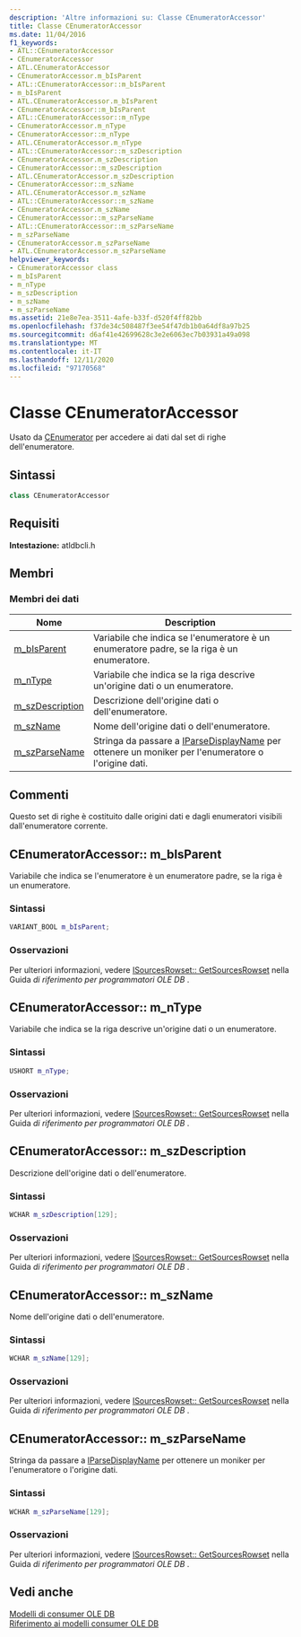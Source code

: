 ```yaml
---
description: 'Altre informazioni su: Classe CEnumeratorAccessor'
title: Classe CEnumeratorAccessor
ms.date: 11/04/2016
f1_keywords:
- ATL::CEnumeratorAccessor
- CEnumeratorAccessor
- ATL.CEnumeratorAccessor
- CEnumeratorAccessor.m_bIsParent
- ATL::CEnumeratorAccessor::m_bIsParent
- m_bIsParent
- ATL.CEnumeratorAccessor.m_bIsParent
- CEnumeratorAccessor::m_bIsParent
- ATL::CEnumeratorAccessor::m_nType
- CEnumeratorAccessor.m_nType
- CEnumeratorAccessor::m_nType
- ATL.CEnumeratorAccessor.m_nType
- ATL::CEnumeratorAccessor::m_szDescription
- CEnumeratorAccessor.m_szDescription
- CEnumeratorAccessor::m_szDescription
- ATL.CEnumeratorAccessor.m_szDescription
- CEnumeratorAccessor::m_szName
- ATL.CEnumeratorAccessor.m_szName
- ATL::CEnumeratorAccessor::m_szName
- CEnumeratorAccessor.m_szName
- CEnumeratorAccessor::m_szParseName
- ATL::CEnumeratorAccessor::m_szParseName
- m_szParseName
- CEnumeratorAccessor.m_szParseName
- ATL.CEnumeratorAccessor.m_szParseName
helpviewer_keywords:
- CEnumeratorAccessor class
- m_bIsParent
- m_nType
- m_szDescription
- m_szName
- m_szParseName
ms.assetid: 21e8e7ea-3511-4afe-b33f-d520f4ff82bb
ms.openlocfilehash: f37de34c508487f3ee54f47db1b0a64df8a97b25
ms.sourcegitcommit: d6af41e42699628c3e2e6063ec7b03931a49a098
ms.translationtype: MT
ms.contentlocale: it-IT
ms.lasthandoff: 12/11/2020
ms.locfileid: "97170568"
---
```

# <a name="cenumeratoraccessor-class"></a>Classe CEnumeratorAccessor

Usato da [CEnumerator](../../data/oledb/cenumerator-class.md) per accedere ai dati dal set di righe dell'enumeratore.

## <a name="syntax"></a>Sintassi

```cpp
class CEnumeratorAccessor
```

## <a name="requirements"></a>Requisiti

**Intestazione:** atldbcli.h

## <a name="members"></a>Membri

### <a name="data-members"></a>Membri dei dati

| Nome | Description |
|-|-|
|[m_bIsParent](#bisparent)|Variabile che indica se l'enumeratore è un enumeratore padre, se la riga è un enumeratore.|
|[m_nType](#ntype)|Variabile che indica se la riga descrive un'origine dati o un enumeratore.|
|[m_szDescription](#szdescription)|Descrizione dell'origine dati o dell'enumeratore.|
|[m_szName](#szname)|Nome dell'origine dati o dell'enumeratore.|
|[m_szParseName](#szparsename)|Stringa da passare a [IParseDisplayName](/windows/win32/api/oleidl/nn-oleidl-iparsedisplayname) per ottenere un moniker per l'enumeratore o l'origine dati.|

## <a name="remarks"></a>Commenti

Questo set di righe è costituito dalle origini dati e dagli enumeratori visibili dall'enumeratore corrente.

## <a name="cenumeratoraccessorm_bisparent"></a><a name="bisparent"></a> CEnumeratorAccessor:: m_bIsParent

Variabile che indica se l'enumeratore è un enumeratore padre, se la riga è un enumeratore.

### <a name="syntax"></a>Sintassi

```cpp
VARIANT_BOOL m_bIsParent;
```

### <a name="remarks"></a>Osservazioni

Per ulteriori informazioni, vedere [ISourcesRowset:: GetSourcesRowset](/previous-versions/windows/desktop/ms711200(v=vs.85)) nella Guida *di riferimento per programmatori OLE DB* .

## <a name="cenumeratoraccessorm_ntype"></a><a name="ntype"></a> CEnumeratorAccessor:: m_nType

Variabile che indica se la riga descrive un'origine dati o un enumeratore.

### <a name="syntax"></a>Sintassi

```cpp
USHORT m_nType;
```

### <a name="remarks"></a>Osservazioni

Per ulteriori informazioni, vedere [ISourcesRowset:: GetSourcesRowset](/previous-versions/windows/desktop/ms711200(v=vs.85)) nella Guida *di riferimento per programmatori OLE DB* .

## <a name="cenumeratoraccessorm_szdescription"></a><a name="szdescription"></a> CEnumeratorAccessor:: m_szDescription

Descrizione dell'origine dati o dell'enumeratore.

### <a name="syntax"></a>Sintassi

```cpp
WCHAR m_szDescription[129];
```

### <a name="remarks"></a>Osservazioni

Per ulteriori informazioni, vedere [ISourcesRowset:: GetSourcesRowset](/previous-versions/windows/desktop/ms711200(v=vs.85)) nella Guida *di riferimento per programmatori OLE DB* .

## <a name="cenumeratoraccessorm_szname"></a><a name="szname"></a> CEnumeratorAccessor:: m_szName

Nome dell'origine dati o dell'enumeratore.

### <a name="syntax"></a>Sintassi

```cpp
WCHAR m_szName[129];
```

### <a name="remarks"></a>Osservazioni

Per ulteriori informazioni, vedere [ISourcesRowset:: GetSourcesRowset](/previous-versions/windows/desktop/ms711200(v=vs.85)) nella Guida *di riferimento per programmatori OLE DB* .

## <a name="cenumeratoraccessorm_szparsename"></a><a name="szparsename"></a> CEnumeratorAccessor:: m_szParseName

Stringa da passare a [IParseDisplayName](/windows/win32/api/oleidl/nn-oleidl-iparsedisplayname) per ottenere un moniker per l'enumeratore o l'origine dati.

### <a name="syntax"></a>Sintassi

```cpp
WCHAR m_szParseName[129];
```

### <a name="remarks"></a>Osservazioni

Per ulteriori informazioni, vedere [ISourcesRowset:: GetSourcesRowset](/previous-versions/windows/desktop/ms711200(v=vs.85)) nella Guida *di riferimento per programmatori OLE DB* .

## <a name="see-also"></a>Vedi anche

[Modelli di consumer OLE DB](../../data/oledb/ole-db-consumer-templates-cpp.md)<br/>
[Riferimento ai modelli consumer OLE DB](../../data/oledb/ole-db-consumer-templates-reference.md)

